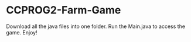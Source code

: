 # CCPROG2-Farm-Game
Download all the java files into one folder.
Run the Main.java to access the game. 
Enjoy!
